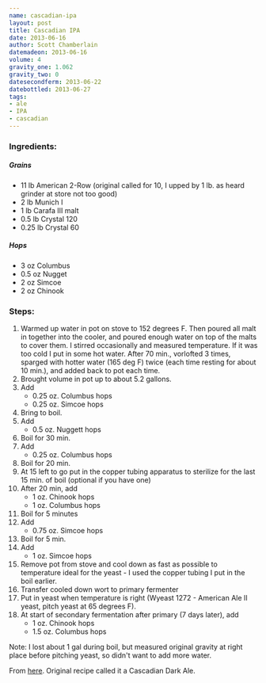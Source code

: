 ```yaml
---
name: cascadian-ipa
layout: post
title: Cascadian IPA 
date: 2013-06-16
author: Scott Chamberlain
datemadeon: 2013-06-16
volume: 4
gravity_one: 1.062
gravity_two: 0
datesecondferm: 2013-06-22
datebottled: 2013-06-27
tags: 
- ale
- IPA
- cascadian
---
```


### Ingredients: 

##### Grains

+ 11 lb American 2-Row (original called for 10, I upped by 1 lb. as heard grinder at store not too good)
+ 2 lb Munich I 
+ 1 lb Carafa III malt
+ 0.5 lb Crystal 120 
+ 0.25 lb Crystal 60

##### Hops
+ 3 oz Columbus 
+ 0.5 oz Nugget 
+ 2 oz Simcoe 
+ 2 oz Chinook 

### Steps:

1. Warmed up water in pot on stove to 152 degrees F. Then poured all malt in together into the cooler, and poured enough water on top of the malts to cover them.  I stirred occasionally and measured temperature. If it was too cold I put in some hot water.  After 70 min., vorlofted 3 times, sparged with hotter water (165 deg F) twice (each time resting for about 10 min.), and added back to pot each time. 
2. Brought volume in pot up to about 5.2 gallons. 
3. Add 
	+ 0.25 oz. Columbus hops 
	+ 0.25 oz. Simcoe hops
3. Bring to boil.
3. Add 
	+ 0.5 oz. Nuggett hops
4. Boil for 30 min.
5. Add 
	+ 0.25 oz. Columbus hops
6. Boil for 20 min.
7. At 15 left to go put in the copper tubing apparatus to sterilize for the last 15 min. of boil (optional if you have one)
8. After 20 min, add
	+ 1 oz. Chinook hops
	+ 1 oz. Columbus hops
9. Boil for 5 minutes
10. Add
	+ 0.75 oz. Simcoe hops
11. Boil for 5 min.
12. Add 
	+ 1 oz. Simcoe hops
12. Remove pot from stove and cool down as fast as possible to temperature ideal for the yeast - I used the copper tubing I put in the boil earlier.
13. Transfer cooled down wort to primary fermenter
14. Put in yeast when temperature is right (Wyeast 1272 - American Ale II yeast, pitch yeast at 65 degrees F).
15. At start of secondary fermentation after primary (7 days later), add
	+ 1 oz. Chinook hops
	+ 1.5 oz. Columbus hops

Note: I lost about 1 gal during boil, but measured original gravity at right place before pitching yeast, so didn't want to add more water. 

From [here](http://forum.northernbrewer.com/viewtopic.php?f=1&t=109879). Original recipe called it a Cascadian Dark Ale.

<!-- Recipe Specs
----------------
Batch Size (G): 5.5
Total Grain (lb): 13.750
Total Hops (oz): 7.50
Original Gravity (OG): 1.065 (°P): 15.9
Final Gravity (FG): 1.016 (°P): 4.1
Alcohol by Volume (ABV): 6.39 %
Colour (SRM): 38.6 (EBC): 76.0
Bitterness (IBU): 71.9 (Average)
Brewhouse Efficiency (%): 70
Boil Time (Minutes): 75 -->